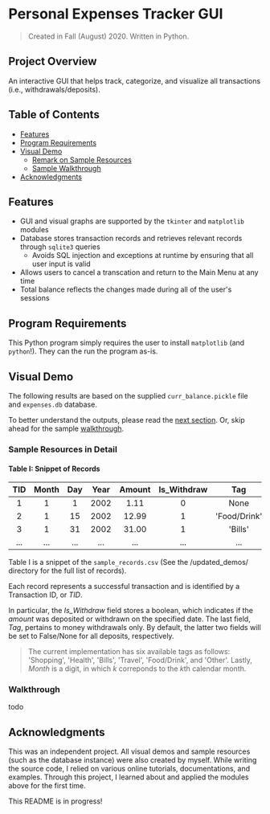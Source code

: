 # Personal Expenses Tracker GUI
> Created in Fall (August) 2020. Written in Python.

## Project Overview
An interactive GUI that helps track, categorize, and visualize all transactions (i.e., withdrawals/deposits).

## Table of Contents
* [Features](https://github.com/jschhie/expenseTracker/#features)
* [Program Requirements](https://github.com/jschhie/expenseTracker/#program-requirements)
* [Visual Demo](https://github.com/jschhie/expenseTracker/#visual-demo)
  * [Remark on Sample Resources](https://github.com/jschhie/expenseTracker/#sample-resources-in-detail)
  * [Sample Walkthrough](https://github.com/jschhie/expenseTracker/#walkthrough)
* [Acknowledgments](https://github.com/jschhie/expenseTracker/#acknowledgments)

## Features
- GUI and visual graphs are supported by the ```tkinter``` and ```matplotlib``` modules
- Database stores transaction records and retrieves relevant records through ```sqlite3``` queries
  - Avoids SQL injection and exceptions at runtime by ensuring that all user input is valid
- Allows users to cancel a transcation and return to the Main Menu at any time
- Total balance reflects the changes made during all of the user's sessions

## Program Requirements
This Python program simply requires the user to install ```matplotlib``` (and ```python```!). They can the run the program as-is.

## Visual Demo
The following results are based on the supplied ```curr_balance.pickle``` file and ```expenses.db``` database. 

To better understand the outputs, please read the [next section](https://github.com/jschhie/expenseTracker/#sample-resources-in-detail). Or, skip ahead for the sample [walkthrough](https://github.com/jschhie/expenseTracker/#walkthrough).

### Sample Resources in Detail
#### Table I: Snippet of Records 
| TID | Month | Day | Year | Amount | Is_Withdraw | Tag |
| :---: | :---: | :---: | :---:| :---: | :---: | :---:|
| 1 | 1 | 1 | 2002 | 1.11 | 0 | None |
| 2 | 1 | 15 | 2002 | 12.99 | 1 | 'Food/Drink' |
| 3 | 1	| 31 | 2002	| 31.00 | 1	| 'Bills' | 
| ... | ...	| ... | ...	| ... | ...	| ... | 

Table I is a snippet of the ```sample_records.csv``` (See the /updated_demos/ directory for the full list of records).

Each record represents a successful transaction and is identified by a Transaction ID, or *TID*. 

In particular, the *Is_Withdraw* field stores a boolean, which indicates if the *amount* was deposited or withdrawn on the specified date. The last field, *Tag*, pertains to money withdrawals only. By default, the latter two fields will be set to False/None for all deposits, respectively.

> The current implementation has six available tags as follows: 'Shopping', 'Health', 'Bills', 'Travel', 'Food/Drink', and 'Other'. 
> Lastly, *Month* is a digit, in which *k* correponds to the *k*th calendar month.

### Walkthrough
todo

## Acknowledgments
This was an independent project. All visual demos and sample resources (such as the database instance) were also created by myself. While writing the source code, I relied on various online tutorials, documentations, and examples. Through this project, I learned about and applied the modules above for the first time. 

This README is in progress!
